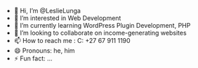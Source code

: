 - 👋 Hi, I’m @LeslieLunga
- 👀 I’m interested in Web Development
- 🌱 I’m currently learning WordPress Plugin Development, PHP
- 💞️ I’m looking to collaborate on income-generating websites
- 📫 How to reach me : C: +27 67 911 1190
- 😄 Pronouns: he, him
- ⚡ Fun fact: ...

<!---
LeslieLunga/LeslieLunga is a ✨ special ✨ repository because its `README.md` (this file) appears on your GitHub profile.
You can click the Preview link to take a look at your changes.
--->
